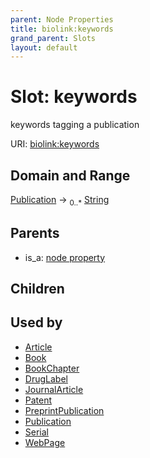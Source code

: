 ```yaml
---
parent: Node Properties
title: biolink:keywords
grand_parent: Slots
layout: default
---
```


# Slot: keywords


keywords tagging a publication

URI: [biolink:keywords](https://w3id.org/biolink/keywords)

## Domain and Range

[Publication](Publication.md) ->  <sub>0..\*</sub> [String](types/String.md)

## Parents

 *  is_a: [node property](node_property.md)

## Children


## Used by

 * [Article](Article.md)
 * [Book](Book.md)
 * [BookChapter](BookChapter.md)
 * [DrugLabel](DrugLabel.md)
 * [JournalArticle](JournalArticle.md)
 * [Patent](Patent.md)
 * [PreprintPublication](PreprintPublication.md)
 * [Publication](Publication.md)
 * [Serial](Serial.md)
 * [WebPage](WebPage.md)
